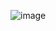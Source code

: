 ![image](https://user-images.githubusercontent.com/73969323/150695574-6f85972b-040c-483f-9819-3f963d5fda4f.png)
